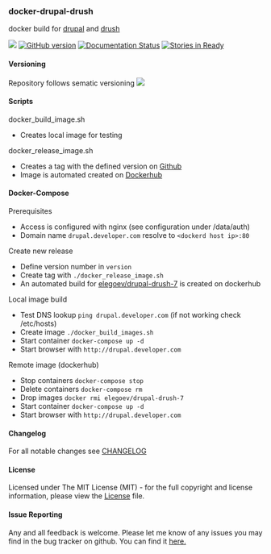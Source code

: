 ### docker-drupal-drush
docker build for [drupal](https://www.drupal.org) and [drush](https://github.com/drush-ops/drush)

[![](https://badge.imagelayers.io/elegoev/drupal-drush-7:latest.svg)](https://imagelayers.io/?images=elegoev/drupal-drush-7:latest 'Get your own badge on imagelayers.io')
[![GitHub version](https://badge.fury.io/gh/elegoev%2Fdocker-drupal-drush-7.svg)](https://badge.fury.io/gh/elegoev%2Fdocker-drupal-drush-7)
[![Documentation Status](https://readthedocs.org/projects/drush/badge/?version=7.x)](http://docs.drush.org/en/7.x/?badge=7.x)
[![Stories in Ready](https://badge.waffle.io/elegoev/docker-drupal-drush-7.png?label=ready&title=Ready)](https://waffle.io/elegoev/docker-drupal-drush-7)
#### Versioning
Repository follows sematic versioning  [![](https://img.shields.io/badge/semver-2.0.0-green.svg)](http://semver.org)

#### Scripts
docker_build_image.sh         
* Creates local image for testing

docker_release_image.sh
* Creates a tag with the defined version on [Github](http://github.com)
* Image is automated created on [Dockerhub](https://hub.docker.com/r/elegoev/drupal-drush-7/)

#### Docker-Compose

Prerequisites
* Access is configured with nginx (see configuration under /data/auth)
* Domain name `drupal.developer.com` resolve to `<dockerd host ip>:80`

Create new release
* Define version number in `version`
* Create tag with `./docker_release_image.sh`
* An automated build for [elegoev/drupal-drush-7](https://hub.docker.com/r/elegoev/drupal-drush-7/) is created on dockerhub

Local image build
* Test DNS lookup `ping drupal.developer.com` (if not working check /etc/hosts)
* Create image `./docker_build_images.sh`
* Start container `docker-compose up -d`
* Start browser with `http://drupal.developer.com`

Remote image (dockerhub)
* Stop containers `docker-compose stop`
* Delete containers `docker-compose rm`
* Drop images `docker rmi elegoev/drupal-drush-7`
* Start container `docker-compose up -d`
* Start browser with `http://drupal.developer.com`

#### Changelog
For all notable changes see [CHANGELOG](https://github.com/elegoev/docker-drupal-drush-7/blob/master/CHANGELOG.md)

#### License
Licensed under The MIT License (MIT) - for the full copyright and license information, please view the [License](https://github.com/elegoev/docker-drupal-drush-7/blob/master/License) file.

#### Issue Reporting
Any and all feedback is welcome.  Please let me know of any issues you may find in the bug tracker on github. You can find it [here. ](https://github.com/elegoev/docker-drupal-drush-7/issues)
